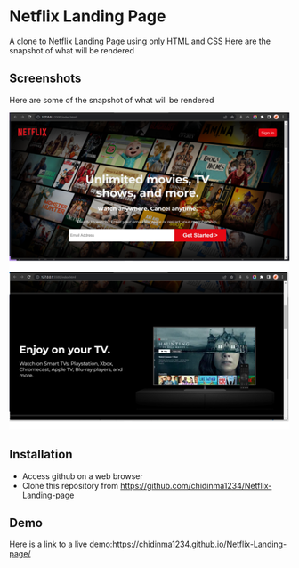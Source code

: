 # **Netflix Landing Page**

A clone to Netflix Landing Page using only HTML and CSS
Here are the snapshot of what will be rendered

## **Screenshots**

Here are some of the snapshot of what will be rendered

![This is an image](./images/first-section.png)
![This is an image](./images/second-section.png)

## **Installation**

-   Access github on a web browser
-   Clone this repository from https://github.com/chidinma1234/Netflix-Landing-page

## **Demo**

Here is a link to a live demo:https://chidinma1234.github.io/Netflix-Landing-page/
